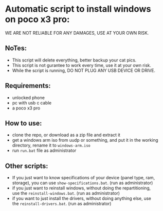 # Automatic script to install windows on poco x3 pro:
WE ARE NOT RELIABLE FOR ANY DAMAGES,
USE AT YOUR OWN RISK.

## NoTes:
- This script will delete everything, better backup your cat pics.
- This script is not gurantee to work every time, use it at your own risk.
- While the script is running, DO NOT PLUG ANY USB DEVICE OR DRIVE.


## Requirements:
- unlocked phone
- pc with usb c cable
- a poco x3 pro



## How to use:
- clone the repo, or download as a zip file and extract it
- get a windows arm iso from uudp or something, and put it in the working directory, rename it to `windows-arm.iso`
- run `run.bat` file as administrator


## Other scripts:
- If you just want to know specifications of your device (panel type, ram, storage), you can use `show-specifications.bat`. (run as administrator)
- if you just want to reinstall windows, without doing the repartitioning, use the `reinstall-windows.bat`. (run as administrator)
- if you want to just install the drivers, without doing anything else, use the `reinstall-drivers.bat`. (run as administrator)
